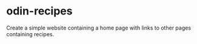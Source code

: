 # odin-recipes

Create a simple website containing a home page with links to other 
pages containing recipes.